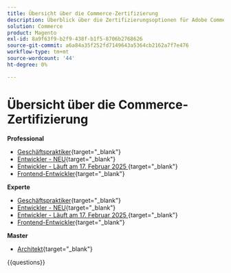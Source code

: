 ```yaml
---
title: Übersicht über die Commerce-Zertifizierung
description: Überblick über die Zertifizierungsoptionen für Adobe Commerce
solution: Commerce
product: Magento
exl-id: 8a9f63f9-b2f9-438f-b1f5-8706b2768626
source-git-commit: a6a84a35f252fd7149643a5364cb2162a7f7e476
workflow-type: tm+mt
source-wordcount: '44'
ht-degree: 0%

---
```


# Übersicht über die Commerce-Zertifizierung

**Professional**

* [Geschäftspraktiker](https://certification.adobe.com/certification/business-practitioner-professional){target="_blank"} <!--AD0-E712-->
* [Entwickler - NEU](https://certification.adobe.com/certification/adobe-commerce-developer-professional-v2){target="_blank"} <!--AD0-E724-->
* [Entwickler - Läuft am 17. Februar 2025 ](https://certification.adobe.com/certification/commerce-developer-professional){target="_blank"} <!--AD0-E717-->
* [Frontend-Entwickler](https://certification.adobe.com/certification/front-end-developer-professional){target="_blank"} <!--AD0-E721-->

**Experte**

* [Geschäftspraktiker](https://certification.adobe.com/certification/adobe-commerce-business-practitioner-expert){target="_blank"} <!--AD0-E708-->
* [Entwickler - NEU](https://certification.adobe.com/certification/adobe-commerce-developer-expert-v2){target="_blank"} <!--AD0-E716-->
* [Entwickler - Läuft am 17. Februar 2025 ](https://certification.adobe.com/certification/adobe-commerce-developer-expert){target="_blank"} <!--AD0-E716-->
* [Frontend-Entwickler](https://certification.adobe.com/certification/front-end-developer-expert){target="_blank"} <!--AD0-E720-->

**Master**

* [Architekt](https://certification.adobe.com/certification/commerce-architect-master){target="_blank"} <!--AD0-E722-->

{{questions}}

